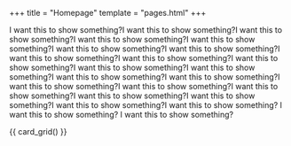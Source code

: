 +++
title = "Homepage"
template = "pages.html"
+++

I want this to show something?I want this to show something?I want this to show something?I want this to show something?I want this to show something?I want this to show something?I want this to show something?I want this to show something?I want this to show something?I want this to show something?I want this to show something?I want this to show something?I want this to show something?I want this to show something?I want this to show something?I want this to show something?I want this to show something?I want this to show something?I want this to show something?I want this to show something?I want this to show something?
I want this to show something?
I want this to show something?

{{ card_grid() }}

